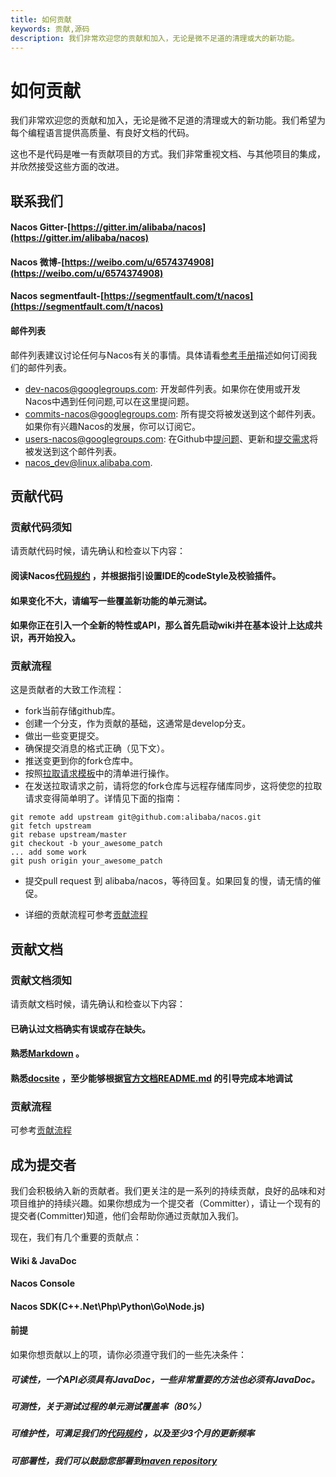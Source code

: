 ```yaml
---
title: 如何贡献
keywords: 贡献,源码
description: 我们非常欢迎您的贡献和加入，无论是微不足道的清理或大的新功能。
---
```


# 如何贡献

我们非常欢迎您的贡献和加入，无论是微不足道的清理或大的新功能。我们希望为每个编程语言提供高质量、有良好文档的代码。

这也不是代码是唯一有贡献项目的方式。我们非常重视文档、与其他项目的集成，并欣然接受这些方面的改进。

## 联系我们

#### Nacos Gitter-[https://gitter.im/alibaba/nacos](https://gitter.im/alibaba/nacos)
#### Nacos 微博-[https://weibo.com/u/6574374908](https://weibo.com/u/6574374908)
#### Nacos segmentfault-[https://segmentfault.com/t/nacos](https://segmentfault.com/t/nacos)

#### 邮件列表

邮件列表建议讨论任何与Nacos有关的事情。具体请看[参考手册](https://github.com/apache/incubator-dubbo/wiki/Mailing-list-subscription-guide)描述如何订阅我们的邮件列表。

* [dev-nacos@googlegroups.com](https://lark.alipay.com/nacos/nacosdocs/vl19q1): 开发邮件列表。如果你在使用或开发Nacos中遇到任何问题,可以在这里提问题。
* [commits-nacos@googlegroups.com](https://lark.alipay.com/nacos/nacosdocs/vl19q1): 所有提交将被发送到这个邮件列表。如果你有兴趣Nacos的发展，你可以订阅它。
* [users-nacos@googlegroups.com](https://lark.alipay.com/nacos/nacosdocs/vl19q1): 在Github中[提问题](https://github.com/alibaba/nacos/issues)、更新和[提交需求](https://github.com/alibaba/nacos/pulls)将被发送到这个邮件列表。
* [nacos\_dev@linux.alibaba.com](https://lark.alipay.com/nacos/nacosdocs/vl19q1).

## 贡献代码

### 贡献代码须知

请贡献代码时候，请先确认和检查以下内容：

#### 阅读Nacos[代码规约](https://github.com/alibaba/nacos/blob/develop/style/codeStyle.md) ，并根据指引设置IDE的codeStyle及校验插件。

#### 如果变化不大，请编写一些覆盖新功能的单元测试。

#### 如果你正在引入一个全新的特性或API，那么首先启动wiki并在基本设计上达成共识，再开始投入。

### 贡献流程

这是贡献者的大致工作流程：

* fork当前存储github库。
* 创建一个分支，作为贡献的基础，这通常是develop分支。
* 做出一些变更提交。
* 确保提交消息的格式正确（见下文）。
* 推送变更到你的fork仓库中。
* 按照[拉取请求模板](./pull-request.md)中的清单进行操作。
* 在发送拉取请求之前，请将您的fork仓库与远程存储库同步，这将使您的拉取请求变得简单明了。详情见下面的指南：
```
git remote add upstream git@github.com:alibaba/nacos.git
git fetch upstream
git rebase upstream/master
git checkout -b your_awesome_patch
... add some work
git push origin your_awesome_patch
```
* 提交pull request 到 alibaba/nacos，等待回复。如果回复的慢，请无情的催促。

* 详细的贡献流程可参考[贡献流程](./contributing-flow.html)

## 贡献文档

### 贡献文档须知

请贡献文档时候，请先确认和检查以下内容：

#### 已确认过文档确实有误或存在缺失。

#### 熟悉[Markdown](https://www.markdownguide.org/getting-started) 。

#### 熟悉[docsite](https://github.com/txd-team/docsite) ，至少能够根据[官方文档README.md](https://github.com/nacos-group/nacos-group.github.io) 的引导完成本地调试

### 贡献流程

可参考[贡献流程](./contributing-flow.html)

## 成为提交者

我们会积极纳入新的贡献者。我们更关注的是一系列的持续贡献，良好的品味和对项目维护的持续兴趣。如果你想成为一个提交者（Committer），请让一个现有的提交者(Committer)知道，他们会帮助你通过贡献加入我们。

现在，我们有几个重要的贡献点：

#### Wiki & JavaDoc
#### Nacos Console
#### Nacos SDK(C++\.Net\Php\Python\Go\Node.js)

#### 前提

如果你想贡献以上的项，请你必须遵守我们的一些先决条件：

##### 可读性，一个API必须具有JavaDoc，一些非常重要的方法也必须有JavaDoc。

##### 可测性，关于测试过程的单元测试覆盖率（80%）

##### 可维护性，可满足我们的[代码规约](https://github.com/alibaba/nacos/blob/develop/style/codeStyle.md) ，以及至少3个月的更新频率

##### 可部署性，我们可以鼓励您部署到[maven repository](http://search.maven.org/)
